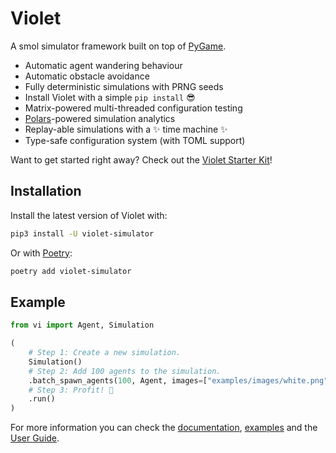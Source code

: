 # Violet

A smol simulator framework built on top of [PyGame](https://www.pygame.org/docs/).

- Automatic agent wandering behaviour
- Automatic obstacle avoidance
- Fully deterministic simulations with PRNG seeds
- Install Violet with a simple `pip install` 😎
- Matrix-powered multi-threaded configuration testing
- [Polars](https://github.com/pola-rs/polars/)-powered simulation analytics
- Replay-able simulations with a ✨ time machine ✨
- Type-safe configuration system (with TOML support)

Want to get started right away?
Check out the [Violet Starter Kit](https://github.com/m-rots/violet-starter-kit)!

## Installation

Install the latest version of Violet with:

```bash
pip3 install -U violet-simulator
```

Or with [Poetry](https://python-poetry.org):

```bash
poetry add violet-simulator
```

## Example

```python
from vi import Agent, Simulation

(
    # Step 1: Create a new simulation.
    Simulation()
    # Step 2: Add 100 agents to the simulation.
    .batch_spawn_agents(100, Agent, images=["examples/images/white.png"])
    # Step 3: Profit! 🎉
    .run()
)
```

For more information you can check the [documentation](https://api.violet.m-rots.com), [examples](https://github.com/m-rots/violet/tree/main/examples) and the [User Guide](https://violet.m-rots.com).